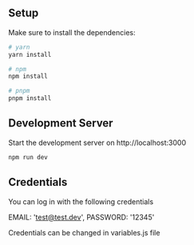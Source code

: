 ## Setup

Make sure to install the dependencies:

```bash
# yarn
yarn install

# npm
npm install

# pnpm
pnpm install
```

## Development Server

Start the development server on http://localhost:3000

```bash
npm run dev
```

## Credentials

You can log in with the following credentials

EMAIL: 'test@test.dev',
PASSWORD: '12345'

Credentials can be changed in variables.js file
